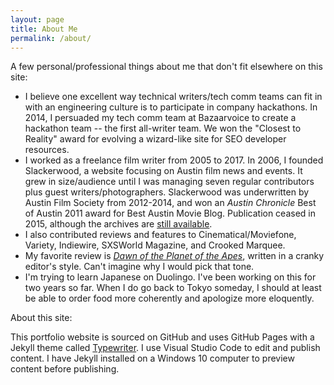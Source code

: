 ```yaml
---
layout: page
title: About Me
permalink: /about/
---
```


<p>A few personal/professional things about me that don't fit elsewhere on this site:</p>
<ul>
<li>I believe one excellent way technical writers/tech comm teams can fit in with an engineering culture is to participate in company hackathons. In 2014, I persuaded my tech comm team at Bazaarvoice to create a hackathon team -- the first all-writer team. We won the "Closest to Reality" award for evolving a wizard-like site for SEO developer resources.</li>
<li>I worked as a freelance film writer from 2005 to 2017. In 2006, I founded Slackerwood, a website focusing on Austin film news and events. It grew in size/audience until I was managing seven regular contributors plus guest writers/photographers. Slackerwood was underwritten by Austin Film Society from 2012-2014, and won an <em>Austin Chronicle</em> Best of Austin 2011 award for Best Austin Movie Blog. Publication ceased in 2015, although the archives are <a href="http://slackerwood.com">still available</a>.</li>
<li>I also contributed reviews and features to Cinematical/Moviefone, Variety, Indiewire, SXSWorld Magazine, and Crooked Marquee.</li>
<li>My favorite review is <em><a href="https://www.slackerwood.com/node/4313">Dawn of the Planet of the Apes</a></em>, written in a cranky editor's style. Can't imagine why I would pick that tone.</li>
<li>I'm trying to learn Japanese on Duolingo. I've been working on this for two years so far. When I do go back to Tokyo someday, I should at least be able to order food more coherently and apologize more eloquently.</li>
</ul>
<p>About this site:</p>
<p>This portfolio website is sourced on GitHub and uses GitHub Pages with a Jekyll theme called <a href="https://jekyllthemes.io/theme/typewriter">Typewriter</a>. I use Visual Studio Code to edit and publish content. I have Jekyll installed on a Windows 10 computer to preview content before publishing.</p>





